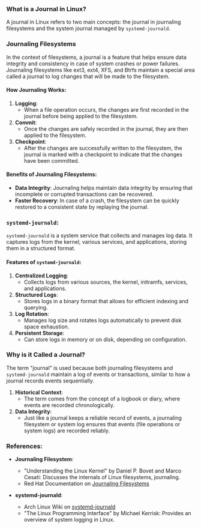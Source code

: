 ### What is a Journal in Linux?

A journal in Linux  refers to two main concepts: the journal in journaling filesystems and the system journal managed by `systemd-journald`.

### Journaling Filesystems

In the context of filesystems, a journal is a feature that helps ensure data integrity and consistency in case of system crashes or power failures. Journaling filesystems like ext3, ext4, XFS, and Btrfs maintain a special area called a journal to log changes that will be made to the filesystem.

#### How Journaling Works:

1. **Logging**:
   - When a file operation occurs, the changes are first recorded in the journal before being applied to the filesystem.
2. **Commit**:
   - Once the changes are safely recorded in the journal, they are then applied to the filesystem.
3. **Checkpoint**:
   - After the changes are successfully written to the filesystem, the journal is marked with a checkpoint to indicate that the changes have been committed.

#### Benefits of Journaling Filesystems:

- **Data Integrity**: Journaling helps maintain data integrity by ensuring that incomplete or corrupted transactions can be recovered.
- **Faster Recovery**: In case of a crash, the filesystem can be quickly restored to a consistent state by replaying the journal.

### `systemd-journald`:

`systemd-journald` is a system service that collects and manages log data. It captures logs from the kernel, various services, and applications, storing them in a structured format.

#### Features of `systemd-journald`:

1. **Centralized Logging**:
   - Collects logs from various sources,  the kernel, initramfs, services, and applications.
2. **Structured Logs**:
   - Stores logs in a binary format that allows for efficient indexing and querying.
3. **Log Rotation**:
   - Manages log size and rotates logs automatically to prevent disk space exhaustion.
4. **Persistent Storage**:
   - Can store logs in memory or on disk, depending on configuration.

### Why is it Called a Journal?

The term "journal" is used because both journaling filesystems and `systemd-journald` maintain a log of events or transactions, similar to how a journal records events sequentially.

1. **Historical Context**:
   - The term comes from the concept of a logbook or diary, where events are recorded chronologically.
2. **Data Integrity**:
   - Just like a journal keeps a reliable record of events, a journaling filesystem or system log ensures that events (file operations or system logs) are recorded reliably.

### References:

- **Journaling Filesystem**:
  - "Understanding the Linux Kernel" by Daniel P. Bovet and Marco Cesati: Discusses the internals of Linux filesystems,  journaling.
  - Red Hat Documentation on [Journaling Filesystems](https://access.redhat.com/documentation/en-us/red_hat_enterprise_linux/6/html/storage_administration_guide/ch-journaling_file_systems)

- **systemd-journald**:
  - Arch Linux Wiki on [systemd-journald](https://wiki.archlinux.org/title/Systemd/Journal)
  - "The Linux Programming Interface" by Michael Kerrisk: Provides an overview of system logging in Linux.
